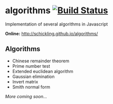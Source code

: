 algorithms [![Build Status](https://travis-ci.org/schickling/algorithms.png?branch=master)](https://travis-ci.org/schickling/algorithms)
==========

Implementation of several algorithms in Javascript


__Online:__ http://schickling.github.io/algorithms/

## Algorithms
* Chinese remainder theorem
* Prime number test
* Extended euclidean algorithm
* Gaussian elimination
* Invert matrix
* Smith normal form

_More coming soon..._
